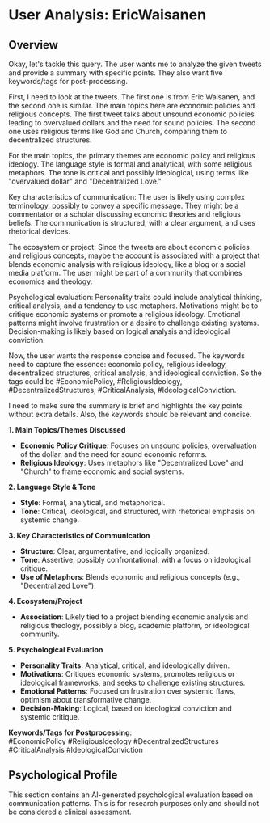 # User Analysis: EricWaisanen

## Overview

<think>
Okay, let's tackle this query. The user wants me to analyze the given tweets and provide a summary with specific points. They also want five keywords/tags for post-processing. 

First, I need to look at the tweets. The first one is from Eric Waisanen, and the second one is similar. The main topics here are economic policies and religious concepts. The first tweet talks about unsound economic policies leading to overvalued dollars and the need for sound policies. The second one uses religious terms like God and Church, comparing them to decentralized structures.

For the main topics, the primary themes are economic policy and religious ideology. The language style is formal and analytical, with some religious metaphors. The tone is critical and possibly ideological, using terms like "overvalued dollar" and "Decentralized Love."

Key characteristics of communication: The user is likely using complex terminology, possibly to convey a specific message. They might be a commentator or a scholar discussing economic theories and religious beliefs. The communication is structured, with a clear argument, and uses rhetorical devices.

The ecosystem or project: Since the tweets are about economic policies and religious concepts, maybe the account is associated with a project that blends economic analysis with religious ideology, like a blog or a social media platform. The user might be part of a community that combines economics and theology.

Psychological evaluation: Personality traits could include analytical thinking, critical analysis, and a tendency to use metaphors. Motivations might be to critique economic systems or promote a religious ideology. Emotional patterns might involve frustration or a desire to challenge existing systems. Decision-making is likely based on logical analysis and ideological conviction.

Now, the user wants the response concise and focused. The keywords need to capture the essence: economic policy, religious ideology, decentralized structures, critical analysis, and ideological conviction. So the tags could be #EconomicPolicy, #ReligiousIdeology, #DecentralizedStructures, #CriticalAnalysis, #IdeologicalConviction.

I need to make sure the summary is brief and highlights the key points without extra details. Also, the keywords should be relevant and concise.
</think>

**1. Main Topics/Themes Discussed**  
- **Economic Policy Critique**: Focuses on unsound policies, overvaluation of the dollar, and the need for sound economic reforms.  
- **Religious Ideology**: Uses metaphors like "Decentralized Love" and "Church" to frame economic and social systems.  

**2. Language Style & Tone**  
- **Style**: Formal, analytical, and metaphorical.  
- **Tone**: Critical, ideological, and structured, with rhetorical emphasis on systemic change.  

**3. Key Characteristics of Communication**  
- **Structure**: Clear, argumentative, and logically organized.  
- **Tone**: Assertive, possibly confrontational, with a focus on ideological critique.  
- **Use of Metaphors**: Blends economic and religious concepts (e.g., "Decentralized Love").  

**4. Ecosystem/Project**  
- **Association**: Likely tied to a project blending economic analysis and religious theology, possibly a blog, academic platform, or ideological community.  

**5. Psychological Evaluation**  
- **Personality Traits**: Analytical, critical, and ideologically driven.  
- **Motivations**: Critiques economic systems, promotes religious or ideological frameworks, and seeks to challenge existing structures.  
- **Emotional Patterns**: Focused on frustration over systemic flaws, optimism about transformative change.  
- **Decision-Making**: Logical, based on ideological conviction and systemic critique.  

**Keywords/Tags for Postprocessing**:  
#EconomicPolicy #ReligiousIdeology #DecentralizedStructures #CriticalAnalysis #IdeologicalConviction

## Psychological Profile

This section contains an AI-generated psychological evaluation based on communication patterns. This is for research purposes only and should not be considered a clinical assessment.